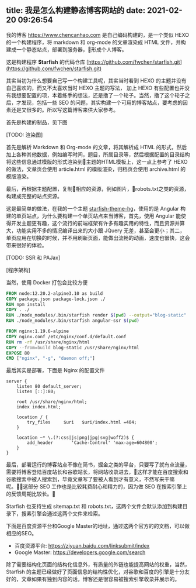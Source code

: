 title: 我是怎么构建静态博客网站的
date: 2021-02-20 09:26:54
---

我的博客 https://www.chencanhao.com 是自己编码构建的，是一个类似 HEXO 的一个构建程序，将 markdown 和 org-mode 的文章渲染成 HTML 文件，并构建成一个静态站点，部署到服务器，形成个人博客。

这是构建程序 **Starfish** 的代码仓库 [https://github.com/fwchen/starfish.git](https://github.com/fwchen/starfish.git)

其实当初为什么想要自己写一个构建工具呢，其实当时看到 HEXO 的主题并没有自己喜欢的，而又不太喜欢当时 HEXO 主题的写法， 加上 HEXO 有些配置也并没有我想要配置的项，本着练手的想法，还是撸了一个轮子。当然，撸了这个轮子之后，才发现，包括一些 SEO 的问题，其实构建一个可用的博客站点，要考虑的因素还是又很多的。所以写这篇博客来供大家参考。

首先是构建的制品，见下图

[TODO: 渲染图]


首先是解析 Markdown 和 Org-mode 的文章，将其解析成 HTML 的形式，然后加上各种其他数据，例如编写时间，题目，所属目录等，然后根据配置的目录结构将这些信息通过模版的形式渲染到主题的HTML模板上，这一点上参考了 HEXO 的做法，文章页会使用 article.html 的模版渲染，归档页会使用 archive.html 的模版渲染。

最后，再根据主题配置，复制相应的资源，例如图片，robots.txt之类的资源，构建成完整的站点资源。
 
这是最简单的做法，在我的一个主题 [starfish-theme-hg](https://github.com/starfish-organization/starfish-theme-hg)，使用的是 Angular 构建的单页站点，为什么要构建一个单页站点来当博客，首先，使用 Angular 能使得开发主题更有趣，这个流行的前端框架有许多有趣实用的特性，而且资源并算大，功能实用不多的情况编译出来的大小跟 JQuery 无差，甚至会更小；其二，单页应用在切换的时候，并不用刷新页面，能做出流畅的动画，速度也很快，这会带来很好的体验。

[TODO: SSR 和 PAJax]


[程序架构]


当然，使用 Docker 打包会比较方便
``` Dockerfile
FROM node:12.20.2-alpine3.10 as build
COPY package.json package-lock.json ./
RUN npm install
COPY . ./
RUN ./node_modules/.bin/starfish render $(pwd) --output="blog-static"
RUN ./node_modules/.bin/starfish angular-ssr $(pwd)

FROM nginx:1.19.6-alpine
COPY nginx.conf /etc/nginx/conf.d/default.conf
RUN rm -rf /usr/share/nginx/html
COPY --from=build blog-static /usr/share/nginx/html
EXPOSE 80
CMD ["nginx", "-g", "daemon off;"]
```

最后其实是部署，下面是 Nginx 的配置文件

``` nginx
server {
    listen 80 default_server;
    listen [::]:80;

    root /usr/share/nginx/html;
    index index.html;

    location / {
        try_files     $uri   $uri/index.html =404;
    }

    location ~* \.(?:css|js|png|jpg|svg|woff2)$ {
        add_header       'Cache-Control' 'max-age=604800';
    }
}
```

最后，部署运行的博客站点不像在简书，掘金之类的平台，只要写了就有点流量，需要将博客登陆百度站长和谷歌站长，将网站收录进去，这样才能在百度搜索和谷歌搜索中被人搜索到，毕竟文章写了要被人看到才有意义，不然写来干嘛呢。这部分 SEO 工作也是比较耗费耐心和精力的，因为做 SEO 在搜索引擎上的反馈周期比较长。

Starfish 也支持生成 sitemap.txt 和 robots.txt，这两个文件会默认添加到构建目录下，搜素引擎会通过这两个文件来检索。

下面是百度资源平台和Google Master的地址，通过这两个官方的的文档，可以做相应的SEO。
- 百度资源平台: https://ziyuan.baidu.com/linksubmit/index
- Google Master: https://developers.google.com/search

除了需要结构化页面的结构化信息外，有质量的外链也能提高网站的权重，当然，Starfish 的主题已经做好了页面信息的结构性优化，对谷歌和百度的引擎是十分友好的，文章如果有独到内容的话，博客还是很容易被搜索引擎收录并展示的。
